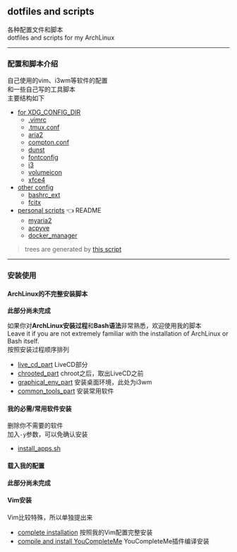 ## dotfiles and scripts 

各种配置文件和脚本<br>
dotfiles and scripts for my ArchLinux

----- 

### 配置和脚本介绍

自己使用的vim、i3wm等软件的配置<br>
和一些自己写的工具脚本<br>
主要结构如下 

- [for XDG_CONFIG_DIR](./home/.config)
	- [.vimrc](./vim/.vimrc)
	- [.tmux.conf](./home/.tmux.conf)
    - [aria2](./home/.config/aria2)
    - [compton.conf](./home/.config/compton.conf)
    - [dunst](./home/.config/dunst)
    - [fontconfig](./home/.config/fontconfig)
    - [i3](./home/.config/i3)
    - [volumeicon](./home/.config/volumeicon)
    - [xfce4](./home/.config/xfce4)
- [other config](./others)
	- [bashrc_ext](./others/bashrc_ext)
	- [fcitx](./others/fcitx)
- [personal scripts](./local_bin) :point_left: README
	- [myaria2](./local_bin/myaria2)
	- [acpyve](./local_bin/acpyve)
	- [docker_manager](./local_bin/docker_manager)

> trees are generated by [this script](./utils/build_trees.sh)

-----

### 安装使用

#### ArchLinux的不完整安装脚本

**此部分尚未完成**

如果你对**ArchLinux安装过程**和**Bash语法**非常熟悉，欢迎使用我的脚本<br>
Leave it if you are not extremely familiar with the installation of ArchLinux or Bash itself.<br>
按照安装过程顺序排列

- [live_cd_part](./scripts/install_arch/live_cd_part.sh) LiveCD部分
- [chrooted_part](./scripts/install_arch/chrooted_part.sh) chroot之后，取出LiveCD之前
- [graphical_env_part](./scripts/install_arch/graphical_env_part.sh) 安装桌面环境，此处为i3wm
- [common_tools_part](./scripts/install_arch/common_tools_part.sh) 安装常用软件

#### 我的必需/常用软件安装

删除你不需要的软件<br>
加入`-y`参数，可以免确认安装

- [install_apps.sh](./scripts/install_apps.sh)

#### 载入我的配置 

**此部分尚未完成**

#### Vim安装

Vim比较特殊，所以单独提出来

- [complete installation](./scripts/install_vim/main.sh) 按照我的Vim配置完整安装
- [compile and install YouCompleteMe](./scripts/install_vim/ycm.sh) YouCompleteMe插件编译安装

